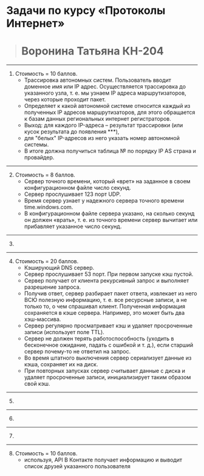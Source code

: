 # Задачи по курсу «Протоколы Интернет»
># Воронина Татьяна КН-204
---

1. Стоимость = 10 баллов.
    * Трассировка автономных систем. Пользователь вводит доменное имя
    или IP адрес. Осуществляется трассировка до указанного узла, т. е. мы узнаем IP адреса маршрутизаторов, через которые проходит пакет. 
    * Определяет к какой автономной системе относится каждый из полученных IP адресов
    маршрутизаторов, для этого обращается к базам данных региональных интернет регистраторов.
    * Выход: для каждого IP-адреса – результат трассировки (или кусок результата до появления ***), 
    * для "белых" IP-адресов из него указать номер автономной системы.
    * В итоге должна получиться таблица № по порядку IP AS страна и провайдер.
---
2.  Стоимость = 8 баллов. 
    * Сервер точного времени, который «врет» на заданное в своем конфигурационном файле число секунд. 
    * Сервер прослушивает 123 порт UDP. 
    * Время сервер узнает у надежного сервера точного времени time.windows.com.
    * В конфигурационном файле сервера указано, на сколько секунд он должен «врать», т. е. из точного времени сервер вычитает или прибавляет указанное число секунд.
---
3.
---
4. Стоимость = 20 баллов. 
    * Кэширующий DNS сервер. 
    * Сервер прослушивает 53 порт. При первом запуске кэш пустой. 
    * Сервер получает от клиента рекурсивный запрос и выполняет разрешение запроса. 
    * Получив ответ, сервер разбирает пакет ответа, извлекает из него ВСЮ полезную информацию, т. е. все ресурсные записи, а не только то, 
    о чем спрашивал клиент. Полученная информация сохраняется в кэше сервера. Например, это может быть два хэш-массива.
    * Сервер регулярно просматривает кэш и удаляет просроченные записи (использует поле TTL).
    * Сервер не должен терять работоспособность (уходить в бесконечное ожидание, падать с
    ошибкой и т. д.), если старший сервер почему-то не ответил на запрос. 
    * Во время штатного выключения сервер сериализует данные из кэша, сохраняет их на диск. 
    * При повторных запусках
    сервер считывает данные с диска и удаляет просроченные записи, инициализирует таким образом свой кэш.
---
5.
---
6. 
---
7.
---
8. Стоимость = 10 баллов. 
   * используя, API В Контакте получает информацию и выводит список друзей указанного пользователя
